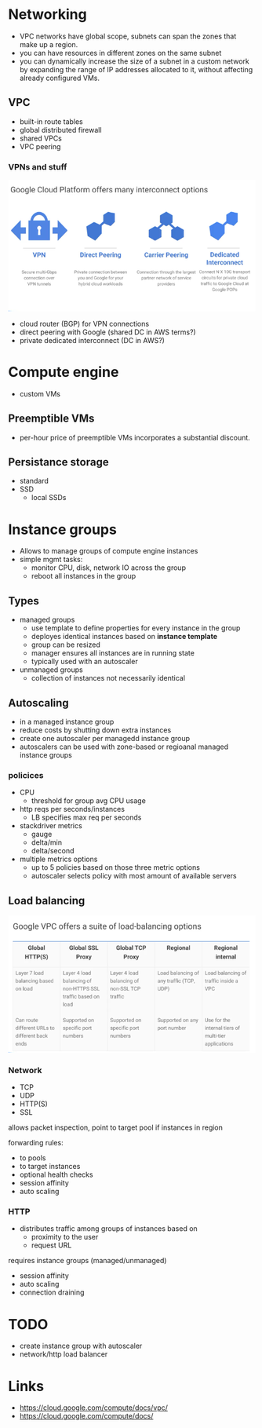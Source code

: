 # Networking

- VPC networks have global scope, subnets can span the zones that make up a region.
- you can have resources in different zones on the same subnet
- you can dynamically increase the size of a subnet in a custom network by expanding the range of IP addresses allocated to it, without affecting already configured VMs.

## VPC

- built-in route tables
- global distributed firewall
- shared VPCs
- VPC peering

### VPNs and stuff

![alt](./images/networking-interconnect.png)

- cloud router (BGP) for VPN connections
- direct peering with Google (shared DC in AWS terms?)
- private dedicated interconnect (DC in AWS?)

# Compute engine

- custom VMs

## Preemptible VMs

- per-hour price of preemptible VMs incorporates a substantial discount.

## Persistance storage

- standard
- SSD
    - local SSDs


# Instance groups

- Allows to manage groups of compute engine instances
- simple mgmt tasks:
    - monitor CPU, disk, network IO across the group
    - reboot all instances in the group

## Types

- managed groups
    - use template to define properties for every instance in the group
    - deployes identical instances based on **instance template**
    - group can be resized
    - manager ensures all instances are in running state
    - typically used with an autoscaler
- unmanaged groups
    - collection of instances not necessarily identical

## Autoscaling

- in a managed instance group
- reduce costs by shutting down extra instances
- create one autoscaler per managedd instance group
- autoscalers can be used with zone-based or regioanal managed instance groups

### policices

- CPU
    - threshold for group avg CPU usage
- http reqs per seconds/instances
    - LB specifies max req per seconds
- stackdriver metrics
    - gauge
    - delta/min
    - delta/second
- multiple metrics options
    - up to 5 policies based on those three metric options
    - autoscaler selects policy with most amount of available servers

## Load balancing

![alt](./images/lbs.png)

### Network

- TCP
- UDP
- HTTP(S)
- SSL

allows packet inspection, point to target pool if instances in region

forwarding rules:
- to pools
- to target instances
- optional health checks
- session affinity
- auto scaling

### HTTP

- distributes traffic among groups of instances based on
    - proximity to the user
    - request URL

requires instance groups (managed/unmanaged)
- session affinity
- auto scaling
- connection draining

# TODO
- create instance group with autoscaler
- network/http load balancer

# Links

- https://cloud.google.com/compute/docs/vpc/
- https://cloud.google.com/compute/docs/
